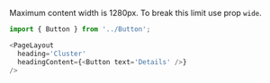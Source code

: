 Maximum content width is 1280px. To break this limit use prop `wide`.

```js
import { Button } from '../Button';

<PageLayout
  heading='Cluster'
  headingContent={<Button text='Details' />}
/>
```

